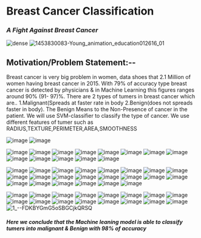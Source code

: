 # Breast Cancer Classification

### ***A Fight Against Breast Cancer***


![dense](https://user-images.githubusercontent.com/47801267/70297741-38876a80-1815-11ea-8c68-4dd29639ab50.gif)
![1453830083-Young_animation_education012616_01](https://user-images.githubusercontent.com/47801267/70297761-4937e080-1815-11ea-858b-57ef9f50710f.gif)

## Motivation/Problem Statement:--
Breast cancer is very big problem in women, data shoes that 2.1 Million of women having breast cancer in 2015.
With 79% of accuracy type breast cancer is detected by physicians & in Machine Learning this figures ranges around 90% 
(91-  97)%.
There are 2 types of tumers in breast cancer which are.. 1.Malignant(Spreads at faster rate in body  2.Benign(does not spreads faster in body).
The Benign Means to the Non-Presence of cancer in the patient.
We will use SVM-classifier to classify the type of cancer.
We use different features of tumer such as RADIUS,TEXTURE,PERIMETER,AREA,SMOOTHNESS


![image](https://user-images.githubusercontent.com/47801267/70298790-d16bb500-1818-11ea-9875-e88413a16372.png)
![image](https://user-images.githubusercontent.com/47801267/70298854-1b549b00-1819-11ea-9a98-25bba3481fae.png)

![image](https://user-images.githubusercontent.com/47801267/70298922-56ef6500-1819-11ea-9985-05a64012e088.png)
![image](https://user-images.githubusercontent.com/47801267/70299019-b0579400-1819-11ea-9bfb-8325fadb6596.png)
![image](https://user-images.githubusercontent.com/47801267/70298925-5eaf0980-1819-11ea-8a2e-cfaf2e893d65.png)
![image](https://user-images.githubusercontent.com/47801267/70299045-c36a6400-1819-11ea-8acc-a9e729186720.png)
![image](https://user-images.githubusercontent.com/47801267/70298936-67074480-1819-11ea-83ae-2953f4ba88df.png)
![image](https://user-images.githubusercontent.com/47801267/70299070-d2511680-1819-11ea-9c06-df6309cebec3.png)
![image](https://user-images.githubusercontent.com/47801267/70298945-6d95bc00-1819-11ea-924d-34d4a05009db.png)
![image](https://user-images.githubusercontent.com/47801267/70299084-ded56f00-1819-11ea-8c4e-35c30f80fd1b.png)
![image](https://user-images.githubusercontent.com/47801267/70298947-72f30680-1819-11ea-8270-1fa4e870396a.png)
![image](https://user-images.githubusercontent.com/47801267/70299101-f0b71200-1819-11ea-93b0-6b2f87952710.png)
![image](https://user-images.githubusercontent.com/47801267/70298955-78505100-1819-11ea-9f5a-de2662e4d3ff.png)
![image](https://user-images.githubusercontent.com/47801267/70299119-02001e80-181a-11ea-92af-5c133eb23f44.png)
![image](https://user-images.githubusercontent.com/47801267/70298967-7edec880-1819-11ea-8db6-d4ebb2ccc245.png)


![image](https://user-images.githubusercontent.com/47801267/70299398-cc0f6a00-181a-11ea-80ff-a1e6c93ab859.png)
![image](https://user-images.githubusercontent.com/47801267/70299261-691dd300-181a-11ea-947b-c5371347eacb.png)
![image](https://user-images.githubusercontent.com/47801267/70299413-da5d8600-181a-11ea-8f00-704b78aef10f.png)
![image](https://user-images.githubusercontent.com/47801267/70299274-720ea480-181a-11ea-9ecb-81e7ee26e60b.png)
![image](https://user-images.githubusercontent.com/47801267/70299431-e77a7500-181a-11ea-90da-1da31b198c70.png)
![image](https://user-images.githubusercontent.com/47801267/70299279-78048580-181a-11ea-9fdf-453c14ce9df3.png)
![image](https://user-images.githubusercontent.com/47801267/70299457-f3663700-181a-11ea-8231-4575b9bd02bc.png)
![image](https://user-images.githubusercontent.com/47801267/70299286-7d61d000-181a-11ea-8fde-b809fd3b297f.png)
![image](https://user-images.githubusercontent.com/47801267/70299471-fc570880-181a-11ea-8cea-5e1a6d814daf.png)
![image](https://user-images.githubusercontent.com/47801267/70299292-82268400-181a-11ea-8e85-d7a1863e3b55.png)
![image](https://user-images.githubusercontent.com/47801267/70299484-06790700-181b-11ea-81a0-0d9a2411be0d.png)
![image](https://user-images.githubusercontent.com/47801267/70299333-99fe0800-181a-11ea-9362-b7beb49f41de.png)
![image](https://user-images.githubusercontent.com/47801267/70299502-11339c00-181b-11ea-9d8c-6bd2e90d4fe0.png)
![image](https://user-images.githubusercontent.com/47801267/70299339-a08c7f80-181a-11ea-8572-92bdc2b5dd8e.png)
![image](https://user-images.githubusercontent.com/47801267/70299516-1db7f480-181b-11ea-8d13-9fd8ac78d6c4.png)
![image](https://user-images.githubusercontent.com/47801267/70299344-a4b89d00-181a-11ea-9603-71987e222419.png)
![image](https://user-images.githubusercontent.com/47801267/70299532-28728980-181b-11ea-88eb-dd6f404db2c9.png)
![image](https://user-images.githubusercontent.com/47801267/70299348-a97d5100-181a-11ea-81c3-ec92392a1a9b.png)
![image](https://user-images.githubusercontent.com/47801267/70299550-332d1e80-181b-11ea-8174-9fc0684a36c3.png)
![image](https://user-images.githubusercontent.com/47801267/70299349-ad10d800-181a-11ea-984b-777c36c845c2.png)
![image](https://user-images.githubusercontent.com/47801267/70299569-3f18e080-181b-11ea-9acf-422f764d73bf.png)
![image](https://user-images.githubusercontent.com/47801267/70299359-b26e2280-181a-11ea-904f-a13a892d12aa.png)

![image](https://user-images.githubusercontent.com/47801267/70299645-7d160480-181b-11ea-8d22-cd58f9edda24.png)
![image](https://user-images.githubusercontent.com/47801267/70299680-9454f200-181b-11ea-9c73-ff3c9f400c66.png)
![image](https://user-images.githubusercontent.com/47801267/70299685-98810f80-181b-11ea-8bd4-86e70f261676.png)
![image](https://user-images.githubusercontent.com/47801267/70299719-b51d4780-181b-11ea-8652-0f214ac7e262.png)
![image](https://user-images.githubusercontent.com/47801267/70299758-cc5c3500-181b-11ea-8c66-c0fe1c958776.png)
![image](https://user-images.githubusercontent.com/47801267/70299772-d1b97f80-181b-11ea-8fc3-7c4a703d4ff3.png)
![image](https://user-images.githubusercontent.com/47801267/70299789-dbdb7e00-181b-11ea-90f8-14a6e0a5b5da.png)
![image](https://user-images.githubusercontent.com/47801267/70299795-df6f0500-181b-11ea-812a-67f68448efbb.png)
![image](https://user-images.githubusercontent.com/47801267/70299819-f4e42f00-181b-11ea-9924-d5194a3751d7.png)
![image](https://user-images.githubusercontent.com/47801267/70299837-0299b480-181c-11ea-901e-cbf30289af2e.png)
![image](https://user-images.githubusercontent.com/47801267/70299847-07f6ff00-181c-11ea-8d9d-c5091e0279f8.png)
![image](https://user-images.githubusercontent.com/47801267/70299889-26f59100-181c-11ea-8914-ef53e40e94da.png)
![image](https://user-images.githubusercontent.com/47801267/70299963-5a382000-181c-11ea-8d92-d34e4f5ff6ad.png)
![image](https://user-images.githubusercontent.com/47801267/70300036-7471fe00-181c-11ea-8c85-b98366944b06.png)
![image](https://user-images.githubusercontent.com/47801267/70300040-776cee80-181c-11ea-9bde-cd8e83fd6987.png)
![image](https://user-images.githubusercontent.com/47801267/70300066-8b185500-181c-11ea-9e4e-eb76d1eaeec5.png)
![1_--FDKBYGmG5oSBGCjkQRSQ](https://user-images.githubusercontent.com/47801267/70300092-9f5c5200-181c-11ea-830f-40c93bce6781.gif)

##### Here we conclude that the Machine leaning model is able to classify tumers into malignant & Benign with 98% of accuracy


